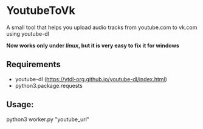 
# YoutubeToVk
A small tool that helps you upload audio tracks from youtube.com to vk.com using youtube-dl

**Now works only under *linux*, but it is very easy to fix it for windows**

## Requirements

 - youtube-dl (https://ytdl-org.github.io/youtube-dl/index.html)
 - python3.package.requests

## Usage:
python3 worker.py "youtube_url"
